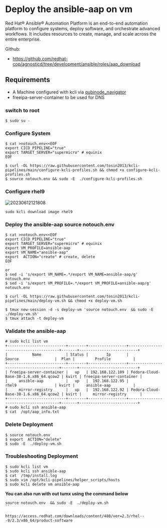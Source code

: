 # Deploy the ansible-aap on vm

Red Hat® Ansible® Automation Platform is an end-to-end automation platform to configure systems, deploy software, and orchestrate advanced workflows. It includes resources to create, manage, and scale across the entire enterprise.

Github:
 * https://github.com/redhat-cop/agnosticd/tree/development/ansible/roles/aap_download


## Requirements
* A Machine configured with kcli via [qubinode_navigator](https://github.com/tosin2013/qubinode_navigator)
* freeipa-server-container to be used for DNS

### switch to root
```
$ sudo su - 
```

### Configure System 
```
$ cat >notouch.env<<EOF
export CICD_PIPELINE="true" 
export TARGET_SERVER="supermicro" # equinix 
EOF

$ curl -OL https://raw.githubusercontent.com/tosin2013/kcli-pipelines/main/configure-kcli-profiles.sh && chmod +x configure-kcli-profiles.sh
$ source notouch.env && sudo -E  ./configure-kcli-profiles.sh 
```

### Configure rhel9 
![20230612121808](https://i.imgur.com/ho68kF9.png)
```
sudo kcli download image rhel9
```

### Deploy the ansible-aap source notouch.env 
```
$ cat >notouch.env<<EOF
export CICD_PIPELINE="true" 
export TARGET_SERVER="supermicro" # equinix 
export VM_PROFILE=ansible-aap
export VM_NAME="ansible-aap"
export  ACTION="create" # create, delete
EOF

or 
$ sed -i 's/export VM_NAME=.*/export VM_NAME=ansible-aap/g' notouch.env
$ sed -i 's/export VM_PROFILE=.*/export VM_PROFILE=ansible-aap/g' notouch.env

$ curl -OL https://raw.githubusercontent.com/tosin2013/kcli-pipelines/main/deploy-vm.sh && chmod +x deploy-vm.sh

$ tmux new-session -d -s deploy-vm 'source notouch.env  && sudo -E  ./deploy-vm.sh'
$ tmux attach -t deploy-vm
```

### Validate the ansible-aap
```
# sudo kcli list vm 
+--------------------------+--------+-----------------+---------------------------------------+-------+--------------------------+
|           Name           | Status |        Ip       |                 Source                |  Plan |         Profile          |
+--------------------------+--------+-----------------+---------------------------------------+-------+--------------------------+
| freeipa-server-container |   up   | 192.168.122.109 | Fedora-Cloud-Base-38-1.6.x86_64.qcow2 | kvirt | freeipa-server-container |
|     ansible-aap          |   up   |  192.168.122.95 |                 rhel9                 | kvirt |     ansible-aap          |
|     mirror-registry      |   up   |  192.168.122.92 | Fedora-Cloud-Base-38-1.6.x86_64.qcow2 | kvirt |     mirror-registry      |
+--------------------------+--------+-----------------+---------------------------------------+-------+--------------------------+
# sudo kcli ssh ansible-aap
$ cat  /opt/aap_info.txt
```

### Delete Deployment 
```
$ source notouch.env
$ export  ACTION="delete" 
$ sudo -E  ./deploy-vm.sh
```

### Troubleshooting Deployment
```
$ sudo kcli list vm
$ sudo kcli ssh ansible-aap
$ cat  /tmp/install.log
$ sudo vim /opt/kcli-pipelines/helper_scripts/hosts
$ sudo kcli delete vm ansible-aap
``` 

**You can also run with out tumx using the command below**
```
source notouch.env  && sudo -E  ./deploy-vm.sh
``

https://access.redhat.com/downloads/content/480/ver=2.3/rhel---9/2.3/x86_64/product-software
